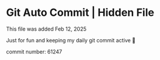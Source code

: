 # Git Auto Commit | Hidden File

This file was added Feb 12, 2025

Just for fun and keeping my daily git commit active 🤪

commit number: 61247
